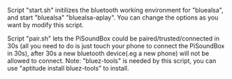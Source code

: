 Script "start.sh" initilizes the bluetooth working environment for "bluealsa",
and start "bluealsa" "bluealsa-aplay".
You can change the options as you want by modify this script.

Script "pair.sh" lets the PiSoundBox could be paired/trusted/connected in 30s
(all you need to do is just touch your phone to connect the PiSoundBox in 30s),
after 30s a new bluetooth device(.eg a new phone) will not be allowed to connect.
Note: "bluez-tools" is needed by this script, you can use "aptitude install bluez-tools"
to install.
